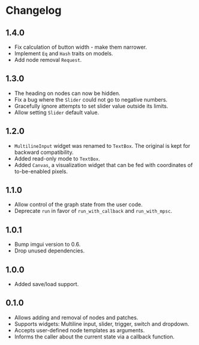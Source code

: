 # Changelog

## 1.4.0

* Fix calculation of button width - make them narrower.
* Implement `Eq` and `Hash` traits on models.
* Add node removal `Request`.

## 1.3.0

* The heading on nodes can now be hidden.
* Fix a bug where the `Slider` could not go to negative numbers.
* Gracefully ignore attempts to set slider value outside its limits.
* Allow setting `Slider` default value.

## 1.2.0

* `MultilineInput` widget was renamed to `TextBox`. The original is kept for
  backward compatibility.
* Added read-only mode to `TextBox`.
* Added `Canvas`, a visualization widget that can be fed with coordinates of
  to-be-enabled pixels.

## 1.1.0

* Allow control of the graph state from the user code.
* Deprecate `run` in favor of `run_with_callback` and `run_with_mpsc`.

## 1.0.1

* Bump imgui version to 0.6.
* Drop unused dependencies.

## 1.0.0

* Added save/load support.

## 0.1.0

* Allows adding and removal of nodes and patches.
* Supports widgets: Multiline input, slider, trigger, switch and dropdown.
* Accepts user-defined node templates as arguments.
* Informs the caller about the current state via a callback function.
